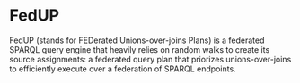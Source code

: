 # FedUP

FedUP (stands for FEDerated Unions-over-joins Plans) is a federated
SPARQL query engine that heavily relies on random walks to create its
source assignments: a federated query plan that priorizes
unions-over-joins to efficiently execute over a federation of SPARQL
endpoints.



